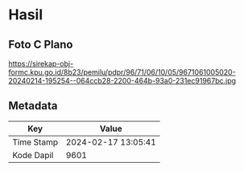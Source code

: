 # Hasil

## Foto C Plano

https://sirekap-obj-formc.kpu.go.id/8b23/pemilu/pdpr/96/71/06/10/05/9671061005020-20240214-195254--064ccb28-2200-464b-93a0-231ec91967bc.jpg


## Metadata

| Key        | Value               |
| ---------- | ------------------- |
| Time Stamp | 2024-02-17 13:05:41 |
| Kode Dapil | 9601                |



